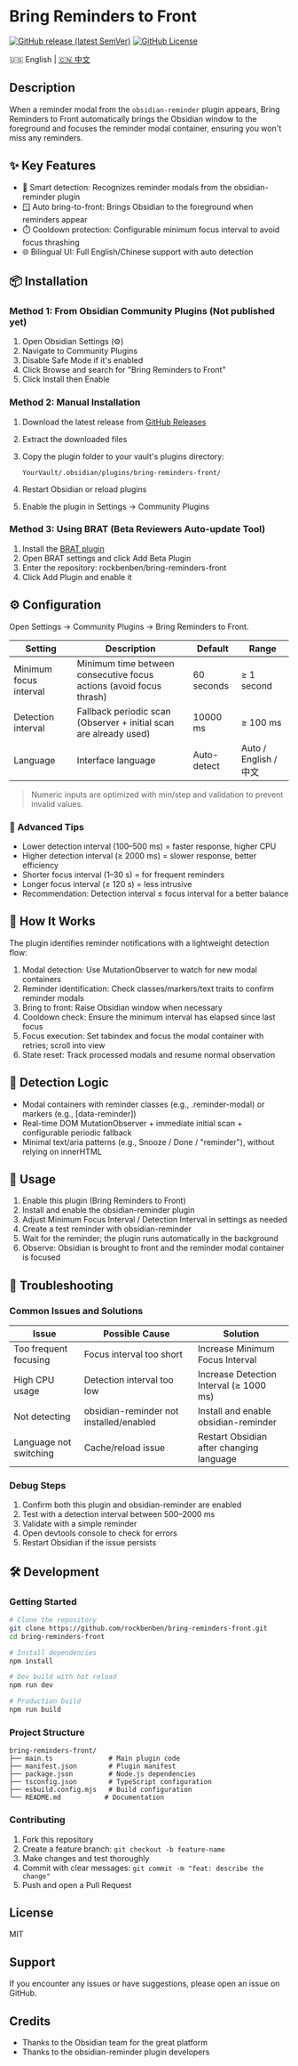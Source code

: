 # Bring Reminders to Front

[![GitHub release (latest SemVer)](https://img.shields.io/github/v/release/rockbenben/bring-reminders-front?style=for-the-badge&sort=semver)](https://github.com/rockbenben/bring-reminders-front/releases/latest)
[![GitHub License](https://img.shields.io/github/license/rockbenben/bring-reminders-front?style=for-the-badge)](LICENSE)

🇺🇸 English | [🇨🇳 中文](README_zh.md)

## Description

When a reminder modal from the `obsidian-reminder` plugin appears, Bring Reminders to Front automatically brings the Obsidian window to the foreground and focuses the reminder modal container, ensuring you won't miss any reminders.

## ✨ Key Features

- 🔔 Smart detection: Recognizes reminder modals from the obsidian-reminder plugin
- 🪟 Auto bring-to-front: Brings Obsidian to the foreground when reminders appear
- ⏱️ Cooldown protection: Configurable minimum focus interval to avoid focus thrashing
- 🌐 Bilingual UI: Full English/Chinese support with auto detection

## 📦 Installation

### Method 1: From Obsidian Community Plugins (Not published yet)

1. Open Obsidian Settings (⚙️)
2. Navigate to Community Plugins
3. Disable Safe Mode if it's enabled
4. Click Browse and search for "Bring Reminders to Front"
5. Click Install then Enable

### Method 2: Manual Installation

1. Download the latest release from [GitHub Releases](https://github.com/rockbenben/bring-reminders-front/releases)
2. Extract the downloaded files
3. Copy the plugin folder to your vault's plugins directory:

   ```text
   YourVault/.obsidian/plugins/bring-reminders-front/
   ```

4. Restart Obsidian or reload plugins
5. Enable the plugin in Settings → Community Plugins

### Method 3: Using BRAT (Beta Reviewers Auto-update Tool)

1. Install the [BRAT plugin](https://github.com/TfTHacker/obsidian42-brat)
2. Open BRAT settings and click Add Beta Plugin
3. Enter the repository: rockbenben/bring-reminders-front
4. Click Add Plugin and enable it

## ⚙️ Configuration

Open Settings → Community Plugins → Bring Reminders to Front.

| Setting                 | Description                                                        | Default     | Range               |
| ----------------------- | ------------------------------------------------------------------ | ----------- | ------------------- |
| Minimum focus interval  | Minimum time between consecutive focus actions (avoid focus thrash) | 60 seconds  | ≥ 1 second          |
| Detection interval      | Fallback periodic scan (Observer + initial scan are already used)   | 10000 ms    | ≥ 100 ms            |
| Language                | Interface language                                                  | Auto-detect | Auto / English / 中文 |

> Numeric inputs are optimized with min/step and validation to prevent invalid values.

### 🔧 Advanced Tips

- Lower detection interval (100–500 ms) = faster response, higher CPU
- Higher detection interval (≥ 2000 ms) = slower response, better efficiency
- Shorter focus interval (1–30 s) = for frequent reminders
- Longer focus interval (≥ 120 s) = less intrusive
- Recommendation: Detection interval ≤ focus interval for a better balance

## 🧰 How It Works

The plugin identifies reminder notifications with a lightweight detection flow:

1. Modal detection: Use MutationObserver to watch for new modal containers
2. Reminder identification: Check classes/markers/text traits to confirm reminder modals
3. Bring to front: Raise Obsidian window when necessary
4. Cooldown check: Ensure the minimum interval has elapsed since last focus
5. Focus execution: Set tabindex and focus the modal container with retries; scroll into view
6. State reset: Track processed modals and resume normal observation

## 🎯 Detection Logic

- Modal containers with reminder classes (e.g., .reminder-modal) or markers (e.g., [data-reminder])
- Real-time DOM MutationObserver + immediate initial scan + configurable periodic fallback
- Minimal text/aria patterns (e.g., Snooze / Done / "reminder"), without relying on innerHTML

## 🚀 Usage

1. Enable this plugin (Bring Reminders to Front)
2. Install and enable the obsidian-reminder plugin
3. Adjust Minimum Focus Interval / Detection Interval in settings as needed
4. Create a test reminder with obsidian-reminder
5. Wait for the reminder; the plugin runs automatically in the background
6. Observe: Obsidian is brought to front and the reminder modal container is focused

## 🐛 Troubleshooting

### Common Issues and Solutions

| Issue                 | Possible Cause                        | Solution                                  |
| --------------------- | ------------------------------------- | ----------------------------------------- |
| Too frequent focusing | Focus interval too short              | Increase Minimum Focus Interval           |
| High CPU usage        | Detection interval too low            | Increase Detection Interval (≥ 1000 ms)   |
| Not detecting         | obsidian-reminder not installed/enabled | Install and enable obsidian-reminder      |
| Language not switching| Cache/reload issue                    | Restart Obsidian after changing language  |

### Debug Steps

1. Confirm both this plugin and obsidian-reminder are enabled
2. Test with a detection interval between 500–2000 ms
3. Validate with a simple reminder
4. Open devtools console to check for errors
5. Restart Obsidian if the issue persists

## 🛠️ Development

### Getting Started

```bash
# Clone the repository
git clone https://github.com/rockbenben/bring-reminders-front.git
cd bring-reminders-front

# Install dependencies
npm install

# Dev build with hot reload
npm run dev

# Production build
npm run build
```

### Project Structure

```text
bring-reminders-front/
├── main.ts              # Main plugin code
├── manifest.json        # Plugin manifest
├── package.json         # Node.js dependencies
├── tsconfig.json        # TypeScript configuration
├── esbuild.config.mjs   # Build configuration
└── README.md           # Documentation
```

### Contributing

1. Fork this repository
2. Create a feature branch: `git checkout -b feature-name`
3. Make changes and test thoroughly
4. Commit with clear messages: `git commit -m "feat: describe the change"`
5. Push and open a Pull Request

## License

MIT

## Support

If you encounter any issues or have suggestions, please open an issue on GitHub.

## Credits

- Thanks to the Obsidian team for the great platform
- Thanks to the obsidian-reminder plugin developers
